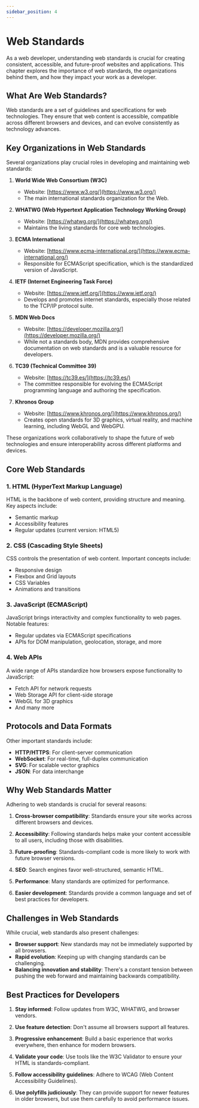 ```yaml
---
sidebar_position: 4
---
```


# Web Standards

As a web developer, understanding web standards is crucial for creating consistent, accessible, and future-proof websites and applications. This chapter explores the importance of web standards, the organizations behind them, and how they impact your work as a developer.

## What Are Web Standards?

Web standards are a set of guidelines and specifications for web technologies. They ensure that web content is accessible, compatible across different browsers and devices, and can evolve consistently as technology advances.

## Key Organizations in Web Standards

Several organizations play crucial roles in developing and maintaining web standards:

1. **World Wide Web Consortium (W3C)**
    - Website: [https://www.w3.org/](https://www.w3.org/)
    - The main international standards organization for the Web.

2. **WHATWG (Web Hypertext Application Technology Working Group)**
    - Website: [https://whatwg.org/](https://whatwg.org/)
    - Maintains the living standards for core web technologies.

3. **ECMA International**
    - Website: [https://www.ecma-international.org/](https://www.ecma-international.org/)
    - Responsible for ECMAScript specification, which is the standardized version of JavaScript.

4. **IETF (Internet Engineering Task Force)**
    - Website: [https://www.ietf.org/](https://www.ietf.org/)
    - Develops and promotes internet standards, especially those related to the TCP/IP protocol suite.

5. **MDN Web Docs**
    - Website: [https://developer.mozilla.org/](https://developer.mozilla.org/)
    - While not a standards body, MDN provides comprehensive documentation on web standards and is a valuable resource for developers.

6. **TC39 (Technical Committee 39)**
    - Website: [https://tc39.es/](https://tc39.es/)
    - The committee responsible for evolving the ECMAScript programming language and authoring the specification.

7. **Khronos Group**
    - Website: [https://www.khronos.org/](https://www.khronos.org/)
    - Creates open standards for 3D graphics, virtual reality, and machine learning, including WebGL and WebGPU.

These organizations work collaboratively to shape the future of web technologies and ensure interoperability across different platforms and devices.

## Core Web Standards

### 1. HTML (HyperText Markup Language)

HTML is the backbone of web content, providing structure and meaning. Key aspects include:

- Semantic markup
- Accessibility features
- Regular updates (current version: HTML5)

### 2. CSS (Cascading Style Sheets)

CSS controls the presentation of web content. Important concepts include:

- Responsive design
- Flexbox and Grid layouts
- CSS Variables
- Animations and transitions

### 3. JavaScript (ECMAScript)

JavaScript brings interactivity and complex functionality to web pages. Notable features:

- Regular updates via ECMAScript specifications
- APIs for DOM manipulation, geolocation, storage, and more

### 4. Web APIs

A wide range of APIs standardize how browsers expose functionality to JavaScript:

- Fetch API for network requests
- Web Storage API for client-side storage
- WebGL for 3D graphics
- And many more

## Protocols and Data Formats

Other important standards include:

- **HTTP/HTTPS**: For client-server communication
- **WebSocket**: For real-time, full-duplex communication
- **SVG**: For scalable vector graphics
- **JSON**: For data interchange

## Why Web Standards Matter

Adhering to web standards is crucial for several reasons:

1. **Cross-browser compatibility**: Standards ensure your site works across different browsers and devices.

2. **Accessibility**: Following standards helps make your content accessible to all users, including those with disabilities.

3. **Future-proofing**: Standards-compliant code is more likely to work with future browser versions.

4. **SEO**: Search engines favor well-structured, semantic HTML.

5. **Performance**: Many standards are optimized for performance.

6. **Easier development**: Standards provide a common language and set of best practices for developers.

## Challenges in Web Standards

While crucial, web standards also present challenges:

- **Browser support**: New standards may not be immediately supported by all browsers.
- **Rapid evolution**: Keeping up with changing standards can be challenging.
- **Balancing innovation and stability**: There's a constant tension between pushing the web forward and maintaining backwards compatibility.

## Best Practices for Developers

1. **Stay informed**: Follow updates from W3C, WHATWG, and browser vendors.

2. **Use feature detection**: Don't assume all browsers support all features.

3. **Progressive enhancement**: Build a basic experience that works everywhere, then enhance for modern browsers.

4. **Validate your code**: Use tools like the W3C Validator to ensure your HTML is standards-compliant.

5. **Follow accessibility guidelines**: Adhere to WCAG (Web Content Accessibility Guidelines).

6. **Use polyfills judiciously**: They can provide support for newer features in older browsers, but use them carefully to avoid performance issues.
